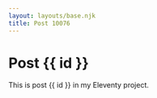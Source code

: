 ```yaml
---
layout: layouts/base.njk
title: Post 10076
---
```


# Post {{ id }}

This is post {{ id }} in my Eleventy project.
